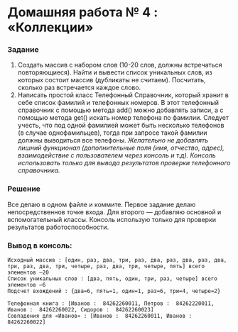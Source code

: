 # Домашняя работа № 4 : «Коллекции»

### Задание
1. Создать массив с набором слов (10-20 слов, должны встречаться повторяющиеся). Найти и
вывести список уникальных слов, из которых состоит массив (дубликаты не считаем).
Посчитать, сколько раз встречается каждое слово.
2. Написать простой класс Телефонный Справочник, который хранит в себе список фамилий и
телефонных номеров. В этот телефонный справочник с помощью метода add() можно
добавлять записи, а с помощью метода get() искать номер телефона по фамилии. Следует
учесть, что под одной фамилией может быть несколько телефонов (в случае однофамильцев),
тогда при запросе такой фамилии должны выводиться все телефоны. *Желательно не добавлять
лишний функционал (дополнительные поля (имя, отчество, адрес), взаимодействие с пользователем
через консоль и т.д). Консоль использовать только для вывода результатов проверки телефонного
справочника.*

### Решение
Все делаю в одном файле и коммите.
Первое задание делаю непосредственнов точке входа. 
Для второго — добавляю основной и вспомогательный классы.
Консоль использую только для проверки результатов работоспособности.

### Вывод в консоль:
```
Иcходный массив : [один, раз, два, три, раз, два, раз, два, раз, два, три, раз, два, три, четыре, раз, два, три, четыре, пять] всего элементов —20
Список уникальных слов : [два, пять, один, три, раз, четыре] всего элементов —6
Подсчет вхождений : {два=6, пять=1, один=1, раз=6, три=4, четыре=2}

Телефонная книга : [Иванов :  84262260011, Петров :  84262220011, Иванов :  84262260022, Сидоров :  84262260023]
Совпадения для «Иванов» : [Иванов :  84262260011, Иванов :  84262260022]
```